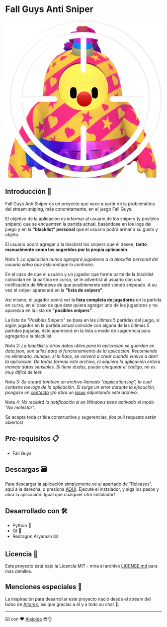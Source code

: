 # Fall Guys Anti Sniper
![AitorekBobo](https://raw.githubusercontent.com/4l3j0Ok/fall-guys-anti-sniper/main/src/static/icon.png)
## Introducción 🌈

Fall Guys Anti Sniper es un proyecto que nace a partir de la problemática del stream sniping, más concretamente, en el juego Fall Guys.

El objetivo de la aplicación es informar al usuario de los snipers (y posibles snipers) que se encuentren la partida actual, basándose en los logs del juego y en la **"blacklist" personal** que el usuario podrá armar a su gusto y objeto.

El usuario podrá agregar a la blacklist los snipers que él desee, **tanto manualmente como los sugeridos por la propia aplicación**.

Nota 1: *La aplicación nunca agregará jugadores a la blacklist personal del usuario salvo que éste indique lo contrario.*

En el caso de que el usuario y un jugador que forme parte de la blacklist coincidan en la partida en curso, se le advertirá al usuario con una notificación de Windows de que posiblemente esté siendo snipeado. A su vez el sniper aparecerá en la **"lista de snipers"**.

Así mismo, el jugador podrá ver la **lista completa de jugadores** en la partida en curso, en el caso de que éste quiera agregar uno de los jugadores y no aparezca en la lista de **"posibles snipers"**.

La lista de "Posibles Snipers" se basa en las últimas 5 partidas del juego, si algún jugador en la partida actual coincide con alguna de las últimas 5 partidas jugadas, éste aparecerá en la lista a modo de sugerencia para agregarlo a la blacklist.

Nota 2: *La blacklist y otros datos utiles para la aplicación se guardan en data.json, son utiles para el funcionamiento de la aplicación. Recomiendo no eliminarlo, aunque, si lo hace, se volverá a crear cuando vuelva a abrir la aplicación. De todas formas este archivo, ni siquiera la aplicación entera maneja datos sensibles. Si tiene dudas, puede chequear el código, no es muy dificil de leer.*

Nota 3: *Se creará también un archivo llamado "application.log", la cual contiene los logs de la aplicación. Si surge un error durante la ejecución, pongase en [contacto](mailto:afsarmiento@gmail.com) y/o abra un [issue](https://github.com/4l3j0Ok/fall-guys-anti-sniper/issues) adjuntando este archivo.*

Nota 4: *No recibirá la notificación si en Windows tiene activado el modo "No molestar".*

Se acepta toda crítica constructiva y sugerencias, ¡los pull requests están abiertos!

## Pre-requisitos 📋

- Fall Guys

## Descargas 🗃️

Para descargar la aplicación simplemente ve al apartado de "Releases", aquí a la derecha, o presiona [AQUÍ](https://github.com/4l3j0Ok/fall-guys-anti-sniper/releases).
Ejecute el instalador, y siga los pasos y abra la aplicación. Igual que cualquier otro instalador!

## Desarrollado con 🛠️

- Python 🐍
- Qt 🎨
- Redragon Aryaman ⌨️

## Licencia 📄

Este proyecto está bajo la Licencia MIT - mira el archivo [LICENSE.md](LICENSE.md) para más detalles.

## Menciones especiales 🎁

La inspiración para desarrollar este proyecto nació desde el stream del bobo de [Aitorek](https://twitch.tv/aitorek), así que gracias a él y a todo su chat 💞.

---
⌨️ con ❤️ [Alejoide](https://github.com/4l3j0Ok/) 😎👌

